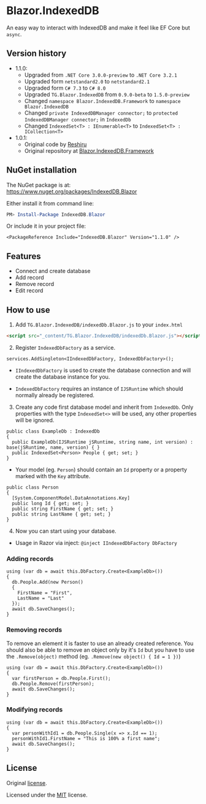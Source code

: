 # Blazor.IndexedDB

An easy way to interact with IndexedDB and make it feel like EF Core but `async`.

## Version history

- 1.1.0:
    - Upgraded from `.NET Core 3.0.0-preview` to `.NET Core 3.2.1`
    - Upgraded form `netstandard2.0` to `netstandard2.1`
    - Upgraded form `C# 7.3` to `C# 8.0`
    - Upgraded `TG.Blazor.IndexedDB` from `0.9.0-beta` to `1.5.0-preview`
    - Changed `namespace Blazor.IndexedDB.Framework` to `namespace Blazor.IndexedDB`
    - Changed `private IndexedDBManager connector;` to `protected IndexedDBManager connector;` in `IndexedDb`
    - Changed `IndexedSet<T> : IEnumerable<T>` to `IndexedSet<T> : ICollection<T>`
- 1.0.1:
    - Original code by [Reshiru](https://github.com/Reshiru)
    - Original repository at [Blazor.IndexedDB.Framework](https://github.com/Reshiru/Blazor.IndexedDB.Framework)

## NuGet installation
The NuGet package is at: https://www.nuget.org/packages/IndexedDB.Blazor

Either install it from command line:
```powershell
PM> Install-Package IndexedDB.Blazor
```
Or include it in your project file:

    <PackageReference Include="IndexedDB.Blazor" Version="1.1.0" />

## Features
- Connect and create database
- Add record
- Remove record
- Edit record

## How to use
1. Add `TG.Blazor.IndexedDB/indexedDb.Blazor.js` to your `index.html`
```html
<script src="_content/TG.Blazor.IndexedDB/indexedDb.Blazor.js"></script>
```
2. Register `IndexedDbFactory` as a service.
```CSharp
services.AddSingleton<IIndexedDbFactory, IndexedDbFactory>();
```
- `IIndexedDbFactory` is used to create the database connection and will create the database instance for you.

- `IndexedDbFactory` requires an instance of `IJSRuntime` which should normally already be registered.

3. Create any code first database model and inherit from `IndexedDb`. Only properties with the type `IndexedSet<>` will be used, any other properties will be ignored.
```CSharp
public class ExampleDb : IndexedDb
{
  public ExampleDb(IJSRuntime jSRuntime, string name, int version) : base(jSRuntime, name, version) { }
  public IndexedSet<Person> People { get; set; }
}
```
- Your model (eg. `Person`) should contain an `Id` property or a property marked with the `Key` attribute.
```CSharp
public class Person
{
  [System.ComponentModel.DataAnnotations.Key]
  public long Id { get; set; }
  public string FirstName { get; set; }
  public string LastName { get; set; }
}
```

4. Now you can start using your database.

- Usage in Razor via inject: `@inject IIndexedDbFactory DbFactory`

### Adding records
```CSharp
using (var db = await this.DbFactory.Create<ExampleDb>())
{
  db.People.Add(new Person()
  {
    FirstName = "First",
    LastName = "Last"
  });
  await db.SaveChanges();
}
```
### Removing records
To remove an element it is faster to use an already created reference. You should also be able to remove an object only by it's `Id` but you have to use the `.Remove(object)` method (eg. `.Remove(new object() { Id = 1 })`)
```CSharp
using (var db = await this.DbFactory.Create<ExampleDb>())
{
  var firstPerson = db.People.First();
  db.People.Remove(firstPerson);
  await db.SaveChanges();
}
```
### Modifying records
```CSharp
using (var db = await this.DbFactory.Create<ExampleDb>())
{
  var personWithId1 = db.People.Single(x => x.Id == 1);
  personWithId1.FirstName = "This is 100% a first name";
  await db.SaveChanges();
}
```

## License

Original [license](https://github.com/Reshiru/Blazor.IndexedDB.Framework/blob/master/LICENSE).

Licensed under the [MIT](LICENSE) license.
